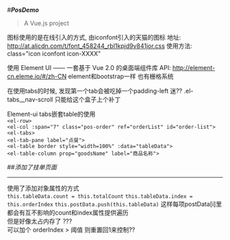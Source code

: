 #___PosDemo___

> A Vue.js project

图标使用的是在线引入的方式, 由iconfont引入的天猫的图标
地址: http://at.alicdn.com/t/font_458244_rbl1kpjd9v841jor.css
使用方法: class="icon iconfont icon-XXXX"
  
使用 Element UI —— 一套基于 Vue 2.0 的桌面端组件库
API: http://element-cn.eleme.io/#/zh-CN
element和bootstrap一样 也有栅格系统
  
在使用tabs的时候, 发现第一个tab会被吃掉一个padding-left 迷??
.el-tabs__nav-scroll 只能给这个盒子上个补丁
  
Element-ui tabs嵌套table的使用  
  `<el-row>`  
    `<el-col :span="7" class="pos-order" ref="orderList" id="order-list">`  
      `<el-tabs>`  
        `<el-tab-pane label="点餐">`  
          `<el-table border style="width=100%" :data="tableData">`  
            `<el-table-column prop="goodsName" label="商品名称">`  
  
##_添加了挂单页面_
***
使用了添加对象属性的方式  
  `this.tableData.count = this.totalCount`
  `this.tableData.index = this.orderIndex`
  `this.postData.push(this.tableData)`
这样每项postData[i]里都会有互不影响的count和index属性提供遍历  
但是好像太占内存了 ???  
可以加个 orderIndex > 阈值 则重置回1来控制??